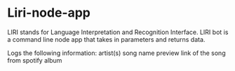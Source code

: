 # Liri-node-app

LIRI stands for Language Interpretation and Recognition Interface. LIRI bot is a command line node app that takes in parameters and returns data.

Logs the following information:
artist(s)
song name
preview link of the song from spotify
album


